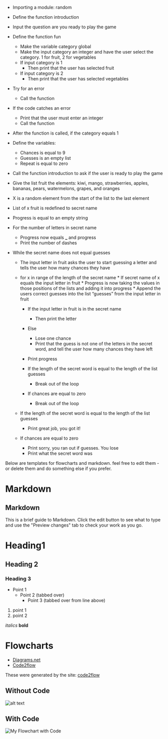 * Importing a module: random

* Define the function introduction

* Input the question are you ready to play the game

* Define the function fun
    * Make the variable category global
	* Make the input category an integer and have the user select the category. 1 for fruit, 2 for vegetables
	* If input category is 1
		* Then print that the user has selected fruit
	* If input category is 2
		* Then print that the user has selected vegetables

* Try for an error
	* Call the function

* If the code catches an error
	* Print that the user must enter an integer
	* Call the function

* After the function is called, if the category equals 1

* Define the variables:
	* Chances is equal to 9
	* Guesses is an empty list
	* Repeat is equal to zero

* Call the function introduction to ask if the user is ready to play the game
* Give the list fruit the elements: kiwi, mango, strawberries, apples, bananas, pears, watermelons, grapes, and oranges
* X is a random element from the start of the list to the last element
* List of x fruit is redefined to secret name

* Progress is equal to an empty string

* For the number of letters in secret name
	* Progress now equals **_** and progress
	* Print the number of dashes

* While the secret name does not equal guesses
	* The input letter in fruit asks the user to start guessing a letter and tells the user how many chances they have
	* for x in range of the length of the secret name
			* If secret name of x equals the input letter in fruit
			    * Progress is now taking the values in those positions of the lists and adding it into progress
                * Append the users correct guesses into the list “guesses” from the input letter in fruit
		* If the input letter in fruit is in the secret name
			* Then print the letter
		* Else
			* Lose one chance
			* Print that the guess is not one of the letters in the secret word, and tell the user how many chances they have left

		* Print progress

		* If the length of the secret word is equal to the length of the list guesses
			* Break out of the loop

		* If chances are equal to zero
			* Break out of the loop


    * If the length of the secret word is equal to the length of the list guesses
	    * Print great job, you got it!

	* If chances are equal to zero
		* Print sorry, you ran out if guesses. You lose
		* Print what the secret word was
















Below are templates for flowcharts and markdown. feel free to edit them - or delete them and do something else if you prefer.

# Markdown


## Markdown
This is a brief guide to Markdown. Click the edit button to see what to type and use the "Preview changes" tab to check your work as you go.

# Heading1
## Heading 2
### Heading 3

* Point 1
  * Point 2 (tabbed over)
    * Point 3 (tabbed over from line above)

1) point 1
2) point 2

*italics*
**bold**

# Flowcharts
* [Diagrams.net](https://www.diagrams.net/)
* [Code2flow](https://www.code2flow.com)


These were generated by the site: [code2flow](https://www.code2flow.com)

## Without Code

![alt text](https://code2flow.com/QqdpQr.png "My Flowchart")




## With Code
![](https://code2flow.com/QqdpQr.code.png "My Flowchart with Code")


